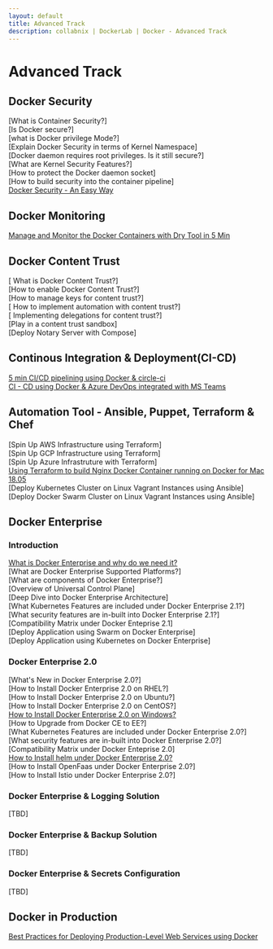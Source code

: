 ```yaml
---
layout: default
title: Advanced Track
description: collabnix | DockerLab | Docker - Advanced Track
---
```


# Advanced Track

## Docker Security

[What is Container Security?]<br>
[Is Docker secure?]<br>
[what is Docker privilege Mode?]<br>
[Explain Docker Security in terms of Kernel Namespace]<br>
[Docker daemon requires root privileges. Is it still secure?]<br>
[What are Kernel Security Features?]<br>
[How to protect the Docker daemon socket]<br>
[How to build security into the container pipeline]<br>
[Docker Security - An Easy Way](./security/README.md)

## Docker Monitoring

[Manage and Monitor the Docker Containers with Dry Tool in 5 Min](./monitoring/dry-tool/README.md)


## Docker Content Trust

[ What is Docker Content Trust?]<br>
[How to enable Docker Content Trust?]<br>
[How to manage keys for content trust?]<br>
[ How to implement automation with content trust?]<br>
[ Implementing delegations for content trust?]<br>
[Play in a content trust sandbox]<br>
[Deploy Notary Server with Compose]<br>



## Continous Integration & Deployment(CI-CD)

[5 min CI/CD pipelining using Docker & circle-ci](./ci-cd/cicd-circleci.md)<br>
[CI - CD using Docker & Azure DevOps integrated with MS Teams](./ci-cd/cicd-azuredevops.md)

## Automation Tool - Ansible, Puppet, Terraform & Chef

[Spin Up AWS Infrastructure using Terraform]<br>
[Spin Up GCP Infrastructure using Terraform]<br>
[Spin Up Azure Infrastruture with Terraform]<br>
[Using Terraform to build Nginx Docker Container running on Docker for Mac 18.05](./automation/terraform/terraform-mac-nginx.md)<br>
[Deploy Kubernetes Cluster on Linux Vagrant Instances using Ansible]<br>
[Deploy Docker Swarm Cluster on Linux Vagrant Instances using Ansible]

## Docker Enterprise 

### Introduction

[What is Docker Enterprise and why do we need it?](./enterprise/what-is-docker-enterprise.md)<br>
[What are Docker Enterprise Supported Platforms?]<br>
[What are components of Docker Enterprise?]<br>
[Overview of Universal Control Plane]<br>
[Deep Dive into Docker Enterprise Architecture]<br>
[What Kubernetes Features are included under Docker Enterprise 2.1?]<br>
[What security features are in-built into Docker Enterprise 2.1?]<br>
[Compatibility Matrix under Docker Enteprise 2.1]<br>
[Deploy Application using Swarm on Docker Enterprise]<br>
[Deploy Application using Kubernetes on Docker Enterprise]<br>

### Docker Enterprise 2.0


[What's New in Docker Enterprise 2.0?]<br>
[How to Install Docker Enterprise 2.0 on RHEL?]<br>
[How to Install Docker Enterprise 2.0 on Ubuntu?]<br>
[How to Install Docker Enterprise 2.0 on CentOS?]<br>
[How to Install Docker Enterprise 2.0 on Windows?]()<br>
[How to Upgrade from Docker CE to EE?]<br>
[What Kubernetes Features are included under Docker Enterprise 2.0?]<br>
[What security features are in-built into Docker Enterprise 2.0?]<br>
[Compatibility Matrix under Docker Enteprise 2.0]<br>
[How to Install helm under Docker Enterprise 2.0?]()<br>
[How to Install OpenFaas under Docker Enterprise 2.0?]<br>
[How to Install Istio under Docker Enterprise 2.0?]<br>


### Docker Enterprise & Logging Solution

[TBD]<br>

### Docker Enterprise & Backup Solution

[TBD]<br>


### Docker Enterprise & Secrets Configuration

[TBD]<br>




## Docker in Production

[Best Practices for Deploying Production-Level Web Services using Docker](./bestpractices/docker-in-production-1.md)

